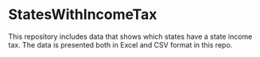 # StatesWithIncomeTax
This repository includes data that shows which states have a state income tax.  The data is presented both in Excel and CSV format in this repo.  
